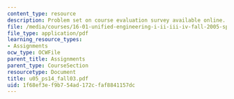 ```yaml
---
content_type: resource
description: Problem set on course evaluation survey available online.
file: /media/courses/16-01-unified-engineering-i-ii-iii-iv-fall-2005-spring-2006/1f68ef3ef9b754ad172cfaf8841157dc_u05_ps14_fall03.pdf
file_type: application/pdf
learning_resource_types:
- Assignments
ocw_type: OCWFile
parent_title: Assignments
parent_type: CourseSection
resourcetype: Document
title: u05_ps14_fall03.pdf
uid: 1f68ef3e-f9b7-54ad-172c-faf8841157dc
---
```

